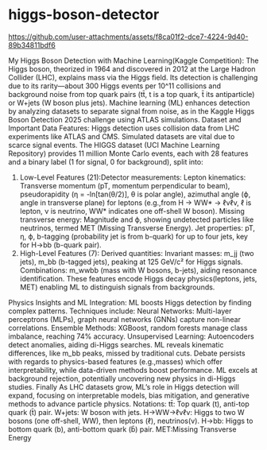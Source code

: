 # higgs-boson-detector
https://github.com/user-attachments/assets/f8ca01f2-dce7-4224-9d40-89b34811bdf6

My Higgs Boson Detection with Machine Learning(Kaggle Competition):
The Higgs boson, theorized in 1964 and discovered in 2012 at the Large Hadron Collider (LHC), explains mass via the Higgs field. Its detection is challenging due to its rarity—about 300 Higgs events per 10^11 collisions and background noise from top quark pairs (tt̄, t is a top quark, t̄ its antiparticle) or W+jets (W boson plus jets). Machine learning (ML) enhances detection by analyzing datasets to separate signal from noise, as in the Kaggle Higgs Boson Detection 2025 challenge using ATLAS simulations.
Dataset and Important Data Features:
Higgs detection uses collision data from LHC experiments like ATLAS and CMS. Simulated datasets are vital due to scarce signal events. The HIGGS dataset (UCI Machine Learning Repository) provides 11 million Monte Carlo events, each with 28 features and a binary label (1 for signal, 0 for background), split into:
1. Low-Level Features (21):Detector measurements:
Lepton kinematics: Transverse momentum (pT, momentum perpendicular to beam), pseudorapidity (η = -ln[tan(θ/2)], θ is polar angle), azimuthal angle (ϕ, angle in transverse plane) for leptons (e.g.,from H → WW* → ℓνℓν, ℓ is lepton, ν is neutrino, WW* indicates one off-shell W boson).
Missing transverse energy: Magnitude and ϕ, showing undetected particles like neutrinos, termed MET (Missing Transverse Energy).
Jet properties: pT, η, ϕ, b-tagging (probability jet is from b-quark) for up to four jets, key for H→bb (b-quark pair).
2. High-Level Features (7): Derived quantities:
Invariant masses: m_jj (two jets), m_bb (b-tagged jets), peaking at 125 GeV/c² for Higgs signals.
Combinations: m_wwbb (mass with W bosons, b-jets), aiding resonance identification.
These features encode Higgs decay physics(leptons, jets, MET) enabling ML to distinguish signals from backgrounds.

Physics Insights and ML Integration:
ML boosts Higgs detection by finding complex patterns.
Techniques include:
Neural Networks: Multi-layer perceptrons (MLPs), graph neural networks (GNNs) capture non-linear correlations.
Ensemble Methods: XGBoost, random forests manage class imbalance, reaching 74% accuracy.
Unsupervised Learning: Autoencoders detect anomalies, aiding di-Higgs searches.
ML reveals kinematic differences, like m_bb peaks, missed by traditional cuts. Debate persists with regards to physics-based features (e.g.,masses) which offer interpretability, while data-driven methods boost performance. ML excels at background rejection, potentially uncovering new physics in di-Higgs studies.
Finally
As LHC datasets grow, ML’s role in Higgs detection will expand, focusing on interpretable models, bias mitigation, and generative methods to advance particle physics.
Notations:
tt̄: Top quark (t), anti-top quark (t̄) pair.
W+jets: W boson with jets.
H→WW→ℓνℓν: Higgs to two W bosons (one off-shell, WW), then leptons (ℓ), neutrinos(ν).
H→bb: Higgs to bottom quark (b), anti-bottom quark (b̄) pair.
MET:Missing Transverse Energy

